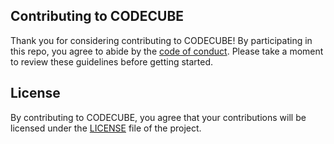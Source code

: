 ## Contributing to CODECUBE

Thank you for considering contributing to CODECUBE! By participating in this repo, you agree to abide by the [code of conduct](CODE_OF_CONDUCT.md). Please take a moment to review these guidelines before getting started.

## License

By contributing to CODECUBE, you agree that your contributions will be licensed under the [LICENSE](LICENSE.md) file of the project.
